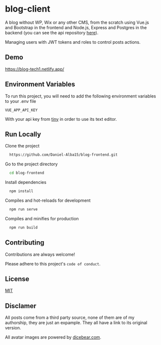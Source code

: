 
# blog-client

A blog without WP, Wix or any other CMS, from the scratch using Vue.js and Bootstrap in the frontend and Node.js, Express and Postgres in the backend (you can see the api repository [here](https://github.com/Daniel-Alba15/blog-backend)).

Managing users with JWT tokens and roles to control posts actions.
## Demo

https://blog-tech1.netlify.app/

  
## Environment Variables

To run this project, you will need to add the following environment variables to your .env file

`VUE_APP_API_KEY`

With your api key from [tiny](https://www.tiny.cloud) in order to use its text editor.

  
## Run Locally

Clone the project

```bash
  https://github.com/Daniel-Alba15/blog-frontend.git
```

Go to the project directory

```bash
  cd blog-frontend
```

Install dependencies

```bash
  npm install
```

Compiles and hot-reloads for development

```bash
  npm run serve
```

Compiles and minifies for production

```bash
  npm run build
```

  
## Contributing

Contributions are always welcome!


Please adhere to this project's `code of conduct`.

  
## License

[MIT](https://choosealicense.com/licenses/mit/)

## Disclamer

All posts come from a third party source, none of them are of my authorship, they are just an expample. They all have a link to its original version.

All avatar images are powered by [dicebear.com](https://avatars.dicebear.com).